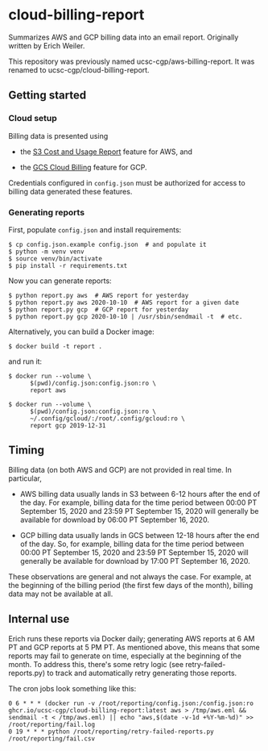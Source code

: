 # cloud-billing-report

Summarizes AWS and GCP billing data into an email report. Originally written
by Erich Weiler.

This repository was previously named ucsc-cgp/aws-billing-report. It was
renamed to ucsc-cgp/cloud-billing-report.

## Getting started

### Cloud setup

Billing data is presented using

* the [S3 Cost and Usage Report][s3] feature for AWS, and

* the [GCS Cloud Billing][gcs] feature for GCP.

Credentials configured in `config.json` must be authorized for access to
billing data generated these features.

  [s3]: https://docs.aws.amazon.com/cur/latest/userguide/cur-s3.html
  [gcs]: https://cloud.google.com/billing/docs/how-to/export-data-file

### Generating reports

First, populate `config.json` and install requirements:

```console
$ cp config.json.example config.json  # and populate it
$ python -m venv venv
$ source venv/bin/activate
$ pip install -r requirements.txt
```

Now you can generate reports:

```console
$ python report.py aws  # AWS report for yesterday
$ python report.py aws 2020-10-10  # AWS report for a given date
$ python report.py gcp  # GCP report for yesterday
$ python report.py gcp 2020-10-10 | /usr/sbin/sendmail -t  # etc.
```

Alternatively, you can build a Docker image:

```console
$ docker build -t report .
```

and run it:

```console
$ docker run --volume \
      $(pwd)/config.json:config.json:ro \
      report aws

$ docker run --volume \
      $(pwd)/config.json:config.json:ro \
      ~/.config/gcloud/:/root/.config/gcloud:ro \
      report gcp 2019-12-31
```

## Timing

Billing data (on both AWS and GCP) are not provided in real time. In
particular,

* AWS billing data usually lands in S3 between 6-12 hours after the end of the
  day. For example, billing data for the time period between 00:00 PT
  September 15, 2020 and 23:59 PT September 15, 2020 will generally be available
  for download by 06:00 PT September 16, 2020.

* GCP billing data usually lands in GCS between 12-18 hours after the end of the
  day. So, for example, billing data for the time period between 00:00 PT
  September 15, 2020 and 23:59 PT September 15, 2020 will generally be available
  for download by 17:00 PT September 16, 2020.

These observations are general and not always the case. For example, at the
beginning of the billing period (the first few days of the month), billing data
may not be available at all.

## Internal use

Erich runs these reports via Docker daily; generating AWS reports at 6 AM PT and
GCP reports at 5 PM PT. As mentioned above, this means that some reports may
fail to generate on time, especially at the beginning of the month. To address
this, there's some retry logic (see retry-failed-reports.py) to track and
automatically retry generating those reports.

The cron jobs look something like this:

```
0 6 * * * (docker run -v /root/reporting/config.json:/config.json:ro ghcr.io/ucsc-cgp/cloud-billing-report:latest aws > /tmp/aws.eml && sendmail -t < /tmp/aws.eml) || echo "aws,$(date -v-1d +%Y-%m-%d)" >> /root/reporting/fail.log
0 19 * * * python /root/reporting/retry-failed-reports.py /root/reporting/fail.csv
```
